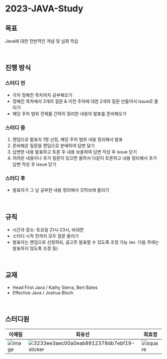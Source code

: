 # 2023-JAVA-Study

## 목표
Java에 대한 전반적인 개념 및 심화 학습

<br>

## 진행 방식
### 스터디 전
- 각자 정해진 목차까지 공부해오기
- 정해진 목차에서 3개의 질문 & 이전 주차에 대한 2개의 질문 만들어서 issue로 올리기
- 해당 주차 범위 전체를 간략히 정리한 내용의 발표를 준비해오기

### 스터디 중
1. 랜덤으로 발표자 1명 선정, 해당 주차 범위 내용 정리해서 발표
2. 준비해온 질문을 랜덤으로 분배하여 답변 달기
3. 답변한 내용 발표하고 토론 후 내용 보충하여 답변 작성 후 issue 닫기
4. 어려운 내용이나 추가 질문이 있으면 올려서 다같이 토론하고 내용 정리해서 추가 답변 작성 후 issue 닫기

### 스터디 후
- 발표자가 그 날 공부한 내용 정리해서 깃허브에 올리기

<br>

## 규칙
- 시간과 장소: 토요일 21시-23시, 비대면
- 스터디 시작 전까지 모두 질문 올리기
- 발표자는 랜덤으로 선정하되, 골고루 발표할 수 있도록 조정 가능 (ex. 다음 주에는 발표하지 않도록 조정 등)

<br>

## 교재
- Head First Java / Kathy Sierra, Bert Bates
- Effective Java / Joshua Bloch

<br>

## 스터디원
|이예림|최유선|최효정|
|---|---|---|
|![image](https://github.com/GDSC-SWU/2023-JAVA-Study/assets/68212300/d60151ab-d0d0-46d2-be42-a1f2317bff32)|![3233ee3aec00a0eab8912378db7ebf19-sticker](https://github.com/GDSC-SWU/2023-JAVA-Study/assets/68212300/5061f103-2931-4b64-bbbb-01006ce13999)|![square](https://github.com/GDSC-SWU/2023-JAVA-Study/assets/68212300/f963f269-b56c-4acb-ba0b-045cdb9402a6)|
